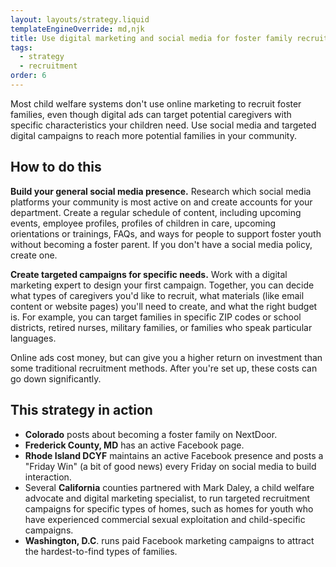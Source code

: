 ```yaml
---
layout: layouts/strategy.liquid
templateEngineOverride: md,njk
title: Use digital marketing and social media for foster family recruitment
tags:
  - strategy
  - recruitment
order: 6
---
```

Most child welfare systems don't use online marketing to recruit foster families, even though digital ads can target potential caregivers with specific characteristics your children need. Use social media and targeted digital campaigns to reach more potential families in your community.

## How to do this

**Build your general social media presence.** Research which social media platforms your community is most active on and create accounts for your department. Create a regular schedule of content, including upcoming events, employee profiles, profiles of children in care, upcoming orientations or trainings, FAQs, and ways for people to support foster youth without becoming a foster parent. If you don't have a social media policy, create one.

**Create targeted campaigns for specific needs.** Work with a digital marketing expert to design your first campaign. Together, you can decide what types of caregivers you'd like to recruit, what materials (like email content or website pages) you'll need to create, and what the right budget is. For example, you can target families in specific ZIP codes or school districts, retired nurses, military families, or families who speak particular languages.

Online ads cost money, but can give you a higher return on investment than some traditional recruitment methods. After you're set up, these costs can go down significantly.

## This strategy in action

* **Colorado** posts about becoming a foster family on NextDoor.   
* **Frederick County, MD** has an active Facebook page.   
* **Rhode Island DCYF** maintains an active Facebook presence and posts a "Friday Win" (a bit of good news) every Friday on social media to build interaction.  
* Several **California** counties partnered with Mark Daley, a child welfare advocate and digital marketing specialist, to run targeted recruitment campaigns for specific types of homes, such as homes for youth who have experienced commercial sexual exploitation and child-specific campaigns.  
* **Washington, D.C**. runs paid Facebook marketing campaigns to attract the hardest-to-find types of families.
